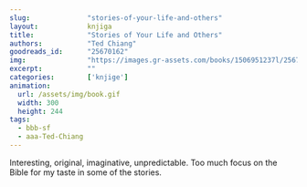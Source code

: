 ```yaml
---
slug:              "stories-of-your-life-and-others"
layout:            knjiga
title:             "Stories of Your Life and Others"
authors:           "Ted Chiang"
goodreads_id:      "25670162"
img:               "https://images.gr-assets.com/books/1506951237l/25670162.jpg"
excerpt:           ""
categories:        ['knjige']
animation:
  url: /assets/img/book.gif
  width: 300
  height: 244
tags:
  - bbb-sf
  - aaa-Ted-Chiang
---
```


Interesting, original, imaginative, unpredictable. Too much focus on the Bible for my taste in some of the stories.
